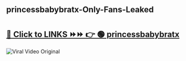 
 ## princessbabybratx-Only-Fans-Leaked

# <h2><a href="https://clipsfans.com/princessbabybratx&ref=git">🔗 Click to LINKS ⏩⏩ 👉 🟢 princessbabybratx </a></h2>

<a href="https://clipsfans.com/princessbabybratx&ref=git" rel="nofollow" data-target="animated-image.originalLink"><img src="https://i.ibb.co.com/xMMVF88/686577567.gif" alt="Viral Video Original" style="max-width: 100%; display: inline-block;" data-target="animated-image.originalImage"></a>
